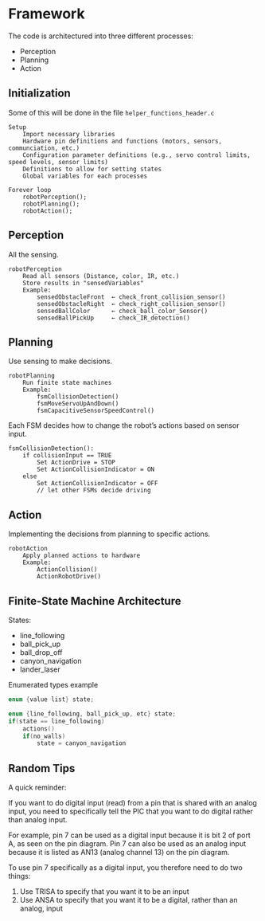 # Framework

The code is architectured into three different processes:

- Perception
- Planning
- Action

## Initialization

Some of this will be done in the file `helper_functions_header.c`

```
Setup
    Import necessary libraries
    Hardware pin definitions and functions (motors, sensors, communciation, etc.)
    Configuration parameter definitions (e.g., servo control limits, speed levels, sensor limits)
    Definitions to allow for setting states
    Global variables for each processes

Forever loop
    robotPerception();
    robotPlanning();
    robotAction();
```

## Perception 

All the sensing.

```
robotPerception
    Read all sensors (Distance, color, IR, etc.)
    Store results in "sensedVariables"
    Example:
        sensedObstacleFront  ← check_front_collision_sensor()
        sensedObstacleRight  ← check_right_collision_sensor()
        sensedBallColor      ← check_ball_color_Sensor()
        sensedBallPickUp     ← check_IR_detection()
```

## Planning 

Use sensing to make decisions.

```
robotPlanning
    Run finite state machines
    Example:
        fsmCollisionDetection()
        fsmMoveServoUpAndDown()
        fsmCapacitiveSensorSpeedControl()
```

Each FSM decides how to change the robot’s actions based on sensor input.

```
fsmCollisionDetection():
    if collisionInput == TRUE
        Set ActionDrive = STOP
        Set ActionCollisionIndicator = ON
    else
        Set ActionCollisionIndicator = OFF
        // let other FSMs decide driving
```

## Action

Implementing the decisions from planning to specific actions.

```
robotAction
    Apply planned actions to hardware
    Example:
        ActionCollision()
        ActionRobotDrive()
```

## Finite-State Machine Architecture

States:
- line_following
- ball_pick_up
- ball_drop_off
- canyon_navigation
- lander_laser

Enumerated types example
```c
enum {value list} state;

enum {line_following, ball_pick_up, etc} state;
if(state == line_following)
    actions()
    if(no_walls)
        state = canyon_navigation
```

## Random Tips

A quick reminder:

If you want to do digital input (read) from a pin that is shared with an analog input, you need to specifically tell the PIC that you want to do digital rather than analog input.

For example, pin 7 can be used as a digital input because it is bit 2 of port A, as seen on the pin diagram. Pin 7 can also be used as an analog input because it is listed as AN13 (analog channel 13) on the pin diagram.

To use pin 7 specifically as a digital input, you therefore need to do two things:

1. Use TRISA to specify that you want it to be an input
2. Use ANSA to specify that you want it to be a digital, rather than an analog, input